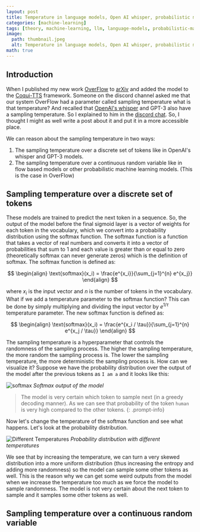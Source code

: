 ```yaml
---
layout: post
title: Temperature in language models, Open AI whisper, probabilistic machine learning
categories: [machine-learning]
tags: [theory, machine-learning, llm, language-models, probabilistic-machine-learning]
image:
  path: thumbnail.jpeg
  alt: Temperature in language models, Open AI whisper, probabilistic machine learning
math: true
---
```


## Introduction

When I published my new work [OverFlow](https://shivammehta25.github.io/OverFlow) to [arXiv](https://arxiv.org/pdf/2211.06892.pdf) and added the model to the [Coqui-TTS](https://github.com/coqui-ai/TTS/blob/dev/TTS/tts/models/overflow.py) framework. Someone on the discord channel asked me that our system OverFlow had a parameter called sampling temperature what is that temperature? And recalled that [OpenAI's whisper](https://github.com/openai/whisper) and GPT-3 also have a sampling temperature. So I explained to him in the [discord chat](https://discord.com/channels/1037326658807533628/1053073178848657469). So, I thought I might as well write a post about it and put it in a more accessible place.

We can reason about the sampling temperature in two ways:

1. The sampling temperature over a discrete set of tokens like in OpenAI's whisper and GPT-3 models.
2. The sampling temperature over a continuous random variable like in flow based models or other probabilistic machine learning models. (This is the case in OverFlow)

## Sampling temperature over a discrete set of tokens

These models are trained to predict the next token in a sequence. So, the output of the model before the final sigmoid layer is a vector of weights for each token in the vocabulary, which we convert into a probability distribution using the softmax function. The softmax function is a function that takes a vector of real numbers and converts it into a vector of probabilities that sum to 1 and each value is greater than or equal to zero (theoretically softmax can never generate zeros) which is the definition of softmax. The softmax function is defined as:

$$
\begin{align}
\text{softmax}(x_i) = \frac{e^{x_i}}{\sum_{j=1}^{n} e^{x_j}}
\end{align}
$$

where $x_i$ is the input vector and $n$ is the number of tokens in the vocabulary.
What if we add a temperature parameter to the softmax function? This can be done by simply multiplying and dividing the input vector by $e^{1/\tau}$ temperature parameter. The new softmax function is defined as:

$$
\begin{align}
\text{softmax}(x_i) = \frac{e^{x_i / \tau}}{\sum_{j=1}^{n} e^{x_j / \tau}}
\end{align}
$$

The sampling temperature is a hyperparameter that controls the randomness of the sampling process. The higher the sampling temperature, the more random the sampling process is. The lower the sampling temperature, the more deterministic the sampling process is. How can we visualize it?
Suppose we have the probability distribution over the output of the model after the previous tokens as `I am a` and it looks like this:

![softmax](softmax_output.jpeg)
_Softmax output of the model_

> The model is very certain which token to sample next (in a greedy decoding manner). As we can see that probability of the token `human` is very high compared to the other tokens.
{: .prompt-info}

Now let's change the temperature of the softmax function and see what happens. Let's look at the probability distribution.

![Different Temperatures](different_temperatures.jpeg)
_Probability distribution with different temperatures_

We see that by increasing the temperature, we can turn a very skewed distribution into a more uniform distribution (thus increasing the entropy and adding more randomness) so the model can sample some other tokens as well. This is the reason why we can get some weird outputs from the model when we increase the temperature too much as we force the model to sample randomness. The model is not very certain about the next token to sample and it samples some other tokens as well.

## Sampling temperature over a continuous random variable
